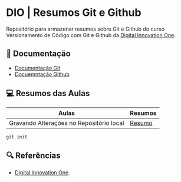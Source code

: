 # DIO | Resumos Git e Github

Repositório para armazenar resumos sobre Git e Github
do curso Versionamento de Código com Git e Github da 
[Digital Innovation One](https://www.dio.me/).

## 📑 Documentação
- [Documentação Git](https://git.scm.com/doc)
- [Docuemntação Github](https://docs.github.com/)

## 💻 Resumos das Aulas

| Aulas | Resumos |
|------|----------|
| Gravando Alterações no Repositório local | [Resumo](https://docs.github.com/pt/get-started/writing-on-github/working-with-advanced-formatting/organizing-information-with-tables)

```
git init 
```

## 🔍 Referências
- [Digital Innovation One]().
